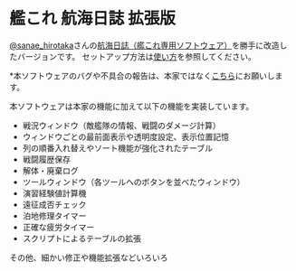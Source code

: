 # 艦これ 航海日誌 拡張版
[@sanae_hirotaka](https://twitter.com/sanae_hirotaka)さんの[航海日誌（艦これ専用ソフトウェア）](https://github.com/sanaehirotaka/logbook)を勝手に改造したバージョンです。
セットアップ方法は[使い方](http://wikiwiki.jp/kancolletool/?%B9%D2%B3%A4%C6%FC%BB%EF%B3%C8%C4%A5%C8%C7)を参照してください。

*本ソフトウェアのバグや不具合の報告は、本家ではなく[こちら](http://nekopanda.blog.jp/)にお願いします。

本ソフトウェアは本家の機能に加えて以下の機能を実装しています。

- 戦況ウィンドウ（敵艦隊の情報、戦闘のダメージ計算）
- ウィンドウごとの最前面表示や透明度設定、表示位置記憶
- 列の順番入れ替えやソート機能が強化されたテーブル
- 戦闘履歴保存
- 解体・廃棄ログ
- ツールウィンドウ（各ツールへのボタンを並べたウィンドウ）
- 演習経験値計算機
- 遠征成否チェック
- 泊地修理タイマー
- 正確な疲労タイマー
- スクリプトによるテーブルの拡張

その他、細かい修正や機能拡張などいろいろ